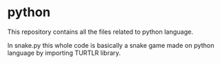 # python
This repository contains all the files related to python language.


In snake.py 
this whole code is basically a snake game made on python language by importing TURTLR library.
